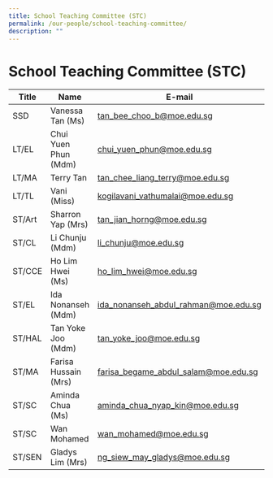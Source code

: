```yaml
---
title: School Teaching Committee (STC)
permalink: /our-people/school-teaching-committee/
description: ""
---
```

# **School Teaching Committee (STC)**



| Title| Name | E-mail |
| -------- | -------- | -------- |
|	SSD	|	Vanessa Tan (Ms)	|[tan_bee_choo_b@moe.edu.sg](mailto:tan_bee_choo_b@moe.edu.sg)|
|	LT/EL	|	Chui Yuen Phun (Mdm)	|[chui_yuen_phun@moe.edu.sg](mailto:chui_yuen_phun@moe.edu.sg)|
|	LT/MA	|	Terry Tan	|[tan_chee_liang_terry@moe.edu.sg](mailto:tan_chee_liang_terry@moe.edu.sg)|
|	LT/TL	|	Vani (Miss)	|[kogilavani_vathumalai@moe.edu.sg](mailto:kogilavani_vathumalai@moe.edu.sg)|
|	ST/Art	|	Sharron Yap (Mrs)	|[tan_jian_horng@moe.edu.sg](mailto:tan_jian_horng@moe.edu.sg)|
|	ST/CL	|	Li Chunju (Mdm)	|[li_chunju@moe.edu.sg](mailto:li_chunju@moe.edu.sg)|
|	ST/CCE	|	Ho Lim Hwei (Ms)	|[ho_lim_hwei@moe.edu.sg](mailto:ho_lim_hwei@moe.edu.sg)|
|	ST/EL	|	Ida Nonanseh (Mdm)	|[ida_nonanseh_abdul_rahman@moe.edu.sg](mailto:ida_nonanseh_abdul_rahman@moe.edu.sg)|
|	ST/HAL	|	Tan Yoke Joo (Mdm)	|[tan_yoke_joo@moe.edu.sg](mailto:tan_yoke_joo@moe.edu.sg)|
|	ST/MA	|	Farisa Hussain (Mrs)	|[farisa_begame_abdul_salam@moe.edu.sg](mailto:farisa_begame_abdul_salam@moe.edu.sg)|
|	ST/SC	|	Aminda Chua (Ms)	|[aminda_chua_nyap_kin@moe.edu.sg](mailto:aminda_chua_nyap_kin@moe.edu.sg)|
|	ST/SC	|	Wan Mohamed	|[wan_mohamed@moe.edu.sg](mailto:wan_mohamed@moe.edu.sg)|
|	ST/SEN	|	Gladys Lim (Mrs)	|[ng_siew_may_gladys@moe.edu.sg](mailto:ng_siew_may_gladys@moe.edu.sg)|
 <br>
